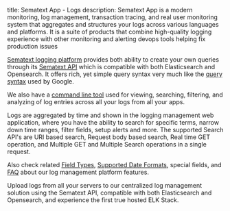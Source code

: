 title: Sematext App - Logs
description: Sematext App is a modern monitoring, log management, transaction tracing, and real user monitoring system that aggregates and structures your logs across various languages and platforms. It is a suite of products that combine high-quality logging experience with other monitoring and alerting devops tools helping fix production issues

[Sematext logging platform](https://sematext.com/logsene/) provides both ability to create your own queries through its [Sematext API](/docs/logs/search-through-the-elasticsearch-api/) which is compatible with both Elasticsearch and Opensearch. It offers rich, yet simple query syntax very much like the [query syntax](/docs/logs/search-syntax/) used by Google. 

We also have a [command line tool](https://sematext.com/blog/logsene-cli/) used for viewing, searching, filtering, and analyzing of log entries across all your logs from all your apps. 

Logs are aggregated by time and shown in the logging management web application, where you have the ability to search for specific terms, narrow down time ranges, filter fields, setup alerts and more. The supported Search API's are URI based search, Request body based search, Real time GET operation, and Multiple GET and Multiple Search operations in a single request.

Also check related [Field Types](/docs/logs/field-types/), [Supported Date Formats](/docs/logs/supported-date-formats/), special fields,
and [FAQ](/docs/logs/faq/) about our log management platform features.

Upload logs from all your servers to our centralized log management solution using the Sematext API, compatible with both Elasticsearch and Opensearch, and experience the first true hosted ELK Stack.
